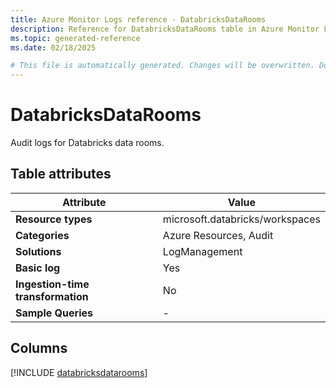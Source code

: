 ```yaml
---
title: Azure Monitor Logs reference - DatabricksDataRooms
description: Reference for DatabricksDataRooms table in Azure Monitor Logs.
ms.topic: generated-reference
ms.date: 02/18/2025

# This file is automatically generated. Changes will be overwritten. Do not change this file directly.
---
```


# DatabricksDataRooms

Audit logs for Databricks data rooms.


## Table attributes

|Attribute|Value|
|---|---|
|**Resource types**|microsoft.databricks/workspaces|
|**Categories**|Azure Resources, Audit|
|**Solutions**| LogManagement|
|**Basic log**|Yes|
|**Ingestion-time transformation**|No|
|**Sample Queries**|-|



## Columns
  
[!INCLUDE [databricksdatarooms](~/reusable-content/ce-skilling/azure/includes/azure-monitor/reference/tables/databricksdatarooms-include.md)]
